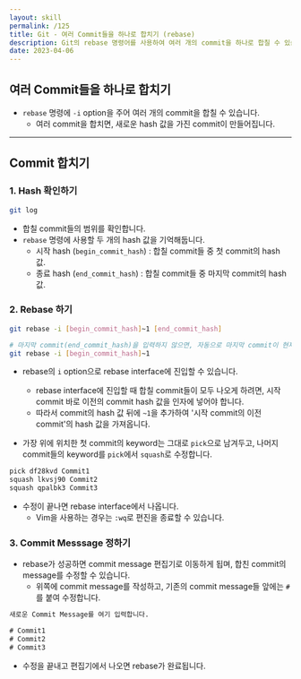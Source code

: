 ```yaml
---
layout: skill
permalink: /125
title: Git - 여러 Commit들을 하나로 합치기 (rebase)
description: Git의 rebase 명령어를 사용하여 여러 개의 commit을 하나로 합칠 수 있습니다.
date: 2023-04-06
---
```



## 여러 Commit들을 하나로 합치기

- `rebase` 명령에 `-i` option을 주어 여러 개의 commit을 합칠 수 있습니다.
    - 여러 commit을 합치면, 새로운 hash 값을 가진 commit이 만들어집니다.


---


## Commit 합치기


### 1. Hash 확인하기

```sh
git log
```

- 합칠 commit들의 범위를 확인합니다.
- `rebase` 명령에 사용할 두 개의 hash 값을 기억해둡니다.
    - 시작 hash (`begin_commit_hash`) : 합칠 commit들 중 첫 commit의 hash 값.
    - 종료 hash (`end_commit_hash`) : 합칠 commit들 중 마지막 commit의 hash 값.


### 2. Rebase 하기

```sh
git rebase -i [begin_commit_hash]~1 [end_commit_hash]

# 마지막 commit(end_commit_hash)을 입력하지 않으면, 자동으로 마지막 commit이 현재 위치한 commit으로 지정됩니다.
git rebase -i [begin_commit_hash]~1
```

- rebase의 `i` option으로 rebase interface에 진입할 수 있습니다.
    - rebase interface에 진입할 때 합칠 commit들이 모두 나오게 하려면, 시작 commit 바로 이전의 commit hash 값을 인자에 넣어야 합니다.
    - 따라서 commit의 hash 값 뒤에 `~1`을 추가하여 '시작 commit의 이전 commit'의 hash 값을 가져옵니다.

- 가장 위에 위치한 첫 commit의 keyword는 그대로 `pick`으로 남겨두고, 나머지 commit들의 keyword를 `pick`에서 `squash`로 수정합니다.

```txt
pick df28kvd Commit1
squash lkvsj90 Commit2
squash qpalbk3 Commit3
```

- 수정이 끝나면 rebase interface에서 나옵니다.
    - Vim을 사용하는 경우는 `:wq`로 편진을 종료할 수 있습니다.


### 3. Commit Messsage 정하기

- rebase가 성공하면 commit message 편집기로 이동하게 됩며, 합친 commit의 message를 수정할 수 있습니다.
    - 위쪽에 commit message를 작성하고, 기존의 commit message들 앞에는 `#`를 붙여 수정합니다.

```txt
새로운 Commit Message를 여기 입력합니다.

# Commit1
# Commit2
# Commit3
```

- 수정을 끝내고 편집기에서 나오면 rebase가 완료됩니다.

